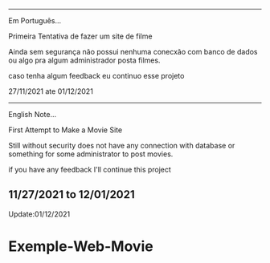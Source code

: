 --------------------------------------------------------------------------------
Em Português...

Primeira Tentativa de fazer um site de filme

Ainda sem segurança não possui nenhuma conecxão com banco de dados ou algo pra algum administrador posta filmes.

caso tenha algum feedback eu continuo esse projeto

27/11/2021 ate 01/12/2021

--------------------------------------------------------------------------------
English Note...

First Attempt to Make a Movie Site

Still without security does not have any connection with database or something for some administrator to post movies.

if you have any feedback I'll continue this project

11/27/2021 to 12/01/2021
--------------------------------------------------------------------------------
Update:01/12/2021
 

# Exemple-Web-Movie
